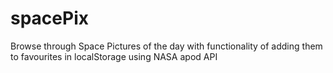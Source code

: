# spacePix

Browse through Space Pictures of the day with functionality of adding them to favourites in localStorage using NASA apod API
